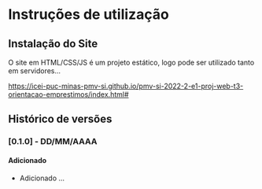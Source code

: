 # Instruções de utilização

## Instalação do Site

O site em HTML/CSS/JS é um projeto estático, logo pode ser utilizado tanto em servidores...

https://icei-puc-minas-pmv-si.github.io/pmv-si-2022-2-e1-proj-web-t3-orientacao-emprestimos/index.html#

## Histórico de versões

### [0.1.0] - DD/MM/AAAA
#### Adicionado
- Adicionado ...
